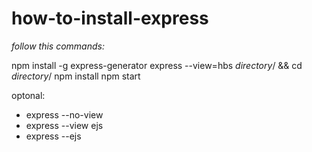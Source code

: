 # how-to-install-express

*follow this commands:*

npm install -g express-generator
express --view=hbs *directory*/ && cd *directory*/
npm install
npm start

optonal:
- express --no-view
- express --view ejs
- express --ejs
